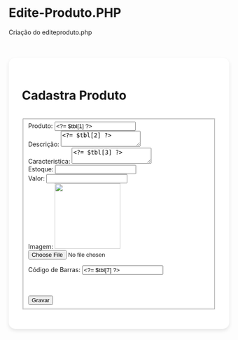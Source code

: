 # Edite-Produto.PHP
Criação do editeproduto.php

<?php
// Inclui arquivos de segurança, cabeçalho da página e conexão com o banco de dados //
include('segurancadez.php');
include('cabecalho.php');
include('conn.php');

// Verifica se o formulário foi enviado via método POST (edição do produto) //
if($_SERVER['REQUEST_METHOD']=='POST'){

    // Captura os dados enviados pelo formulário //
    $id = $_POST['id'];
    $nome = $_POST['nome'];
    $descricao = $_POST['descricao'];
    $caracteristica = $_POST['caracteristica'];
    $estoque = $_POST['estoque'];
    $valor = $_POST['valor'];
    $imagem = $_FILES['imagem']['name']; // Nome do arquivo de imagem enviado //
    $barcode = $_POST['barcode'];
    $img_atual = $_POST['imagem_atual']; // Nome da imagem atual (caso nenhuma nova seja enviada) //

    // Se nenhuma nova imagem foi enviada, mantém a imagem atual //
    if($imagem == ""){
        $imagem = $img_atual;
    }

    // Monta a query para atualizar os dados do produto //
    $sql = "UPDATE `tb_produtos` SET 
        `nome_produto`='$nome',
        `descricao_produto`='$descricao',
        `caracteristica_produto`='$caracteristica',
        `estoque_produto`='$estoque',
        `valor_produto`='$valor',
        `imagem_produto`='$imagem',
        `barcode_produto`='$barcode' 
        WHERE id_produto = $id";

    // Executa a atualização no banco de dados //
    mysqli_query($link, $sql);

    // Fecha a conexão com o banco //
    mysqli_close($link);

    // Redireciona para a lista de produtos após a edição //
    header('Location: listaprodutos.php');
    exit;
}

// Se não houver ID passado via GET, redireciona para a lista de produtos //
if (!isset($_GET['id'])) {
    header('Location: listaprodutos.php');
    exit();
}

// Obtém o ID do produto a partir da URL //
$id = $_GET['id'];

// Consulta os dados do produto no banco de dados //
$sql = "SELECT * FROM tb_produtos WHERE id_produto = $id";
$result = mysqli_query($link, $sql);
$tbl = mysqli_fetch_array($result); // Armazena os dados do produto //

// Fecha a conexão com o banco //
mysqli_close($link);
?>

<!DOCTYPE html>
<html lang="pt-BR">

<head>
    <meta charset="UTF-8">
    <meta name="viewport" content="width=device-width, initial-scale=1.0">
    <title>Detalha Produto</title>
    <link href="https://fonts.googleapis.com/css2?family=Libre+Barcode+39&display=swap" rel="stylesheet">
    <link rel="stylesheet" href="cadastra.css">
    <style>
        .container {
            max-width: 500px;
            margin: 50px auto;
            background-color: #fff;
            padding: 30px;
            border-radius: 15px;
            box-shadow: 0 4px 8px rgba(0, 0, 0, 0.1);
        }

fieldset {
            border: none;
        }

label {
            display: block;
            margin-top: 15px;
            font-weight: bold;
        }

input[type="submit"] {
            display: block;
            width: 100%;
            margin-top: 30px;
        }

.barcode {
            font-family: 'Libre Barcode 39', cursive;
            font-size: 65px;
        }
    </style>
</head>

<body>
    <div class="container">
        <h1>Cadastra Produto</h1>
        <br>
        <form action="editeproduto.php" method="post" enctype="multipart/form-data">
            <fieldset>
                <input type="hidden" name="id" value="<?=$tbl[0]?>">
                <label for="nome">Produto:</label>
                <input type="text" value="<?= $tbl[1] ?>" name="nome">
                <br>
                <label for="descricao">Descrição:</label>
                <textarea name="descricao"><?= $tbl[2] ?></textarea>
                <br>
                <label for="caracteristica">Caracteristica:</label>
                <textarea name="caracteristica"><?= $tbl[3] ?></textarea>
                <br>
                <label for="estoque">Estoque:</label>
                <input type="number" value="<?= $tbl[4] ?>" name="estoque">
                <br>
                <label for="valor">Valor:</label>
                <input type="number" value="<?= $tbl[5] ?>" name="valor">
                <br>
                <label for="imagem">Imagem:</label>
                <img src="imagens/<?= $tbl[6] ?>" width="150" id="imagem">
                <input type="file" name="imagem" id="file" onchange="foto()">
                <input type="hidden" name="imagem_atual" value="<?=$tbl[6]?>">
                <br>
                
<label for="barcode">Código de Barras:</label>
                <input type="text" value="<?= $tbl[7] ?>" onkeyup="cb()" id="cbt" name="barcode" maxlength="13" minlength="13">
                <br>
                <div class="barcode" id="cb"><?=$tbl[7]?></div>
                <br>
                <br>
                <input type="submit" value="Gravar">
            </fieldset>
        </form>
    </div>
</body>

</html>
<script>
    function cb(){
        const n_cb = document.getElementById('cbt').value;
        document.getElementById('cb').innerHTML = n_cb;
    }
    function foto(){
        const img = document.getElementById('file').value;
        img_n = img.slice(12);
        document.getElementById('imagem').src = "imagens/" + img_n;
    }
</script>
